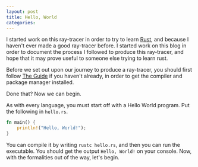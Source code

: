 ```yaml
---
layout: post
title: Hello, World
categories:
---
```


I started work on this ray-tracer in order to try to learn [Rust](http://rust-lang.org), and because I haven't ever made a good ray-tracer before. I started work on this blog in order to document the process I followed to produce this ray-tracer, and hope that it may prove useful to someone else trying to learn rust.

Before we set out upon our journey to produce a ray-tracer, you should first follow [The Guide](http://doc.rust-lang.org/guide.html) if you haven't already, in order to get the compiler and package manager installed.

Done that? Now we can begin.

As with every language, you must start off with a Hello World program. Put the following in `hello.rs`.

```rust
fn main() {
    println!("Hello, World!");
}
```

You can compile it by writing `rustc hello.rs`, and then you can run the executable. You should get the output `Hello, World!` on your console.
Now, with the formalities out of the way, let's begin.
